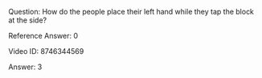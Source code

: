 Question: How do the people place their left hand while they tap the block at the side?

Reference Answer: 0

Video ID: 8746344569

Answer: 3

